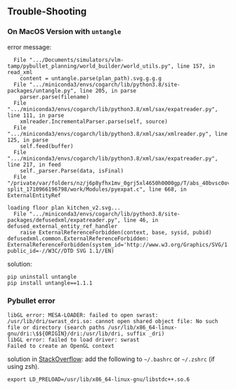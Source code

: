 ## Trouble-Shooting

### On MacOS Version with `untangle`

error message:

```shell
  File ".../Documents/simulators/vlm-tamp/pybullet_planning/world_builder/world_utils.py", line 157, in read_xml
    content = untangle.parse(plan_path).svg.g.g.g
  File ".../miniconda3/envs/cogarch/lib/python3.8/site-packages/untangle.py", line 205, in parse
    parser.parse(filename)
  File ".../miniconda3/envs/cogarch/lib/python3.8/xml/sax/expatreader.py", line 111, in parse
    xmlreader.IncrementalParser.parse(self, source)
  File ".../miniconda3/envs/cogarch/lib/python3.8/xml/sax/xmlreader.py", line 125, in parse
    self.feed(buffer)
  File ".../miniconda3/envs/cogarch/lib/python3.8/xml/sax/expatreader.py", line 217, in feed
    self._parser.Parse(data, isFinal)
  File "/private/var/folders/nz/j6p8yfhx1mv_0grj5xl4650h0000gp/T/abs_40bvsc0ovr/croot/python-split_1710966196798/work/Modules/pyexpat.c", line 668, in ExternalEntityRef

loading floor plan kitchen_v2.svg...
  File ".../miniconda3/envs/cogarch/lib/python3.8/site-packages/defusedxml/expatreader.py", line 46, in defused_external_entity_ref_handler
    raise ExternalReferenceForbidden(context, base, sysid, pubid)
defusedxml.common.ExternalReferenceForbidden: ExternalReferenceForbidden(system_id='http://www.w3.org/Graphics/SVG/1.1/DTD/svg11.dtd', public_id=-//W3C//DTD SVG 1.1//EN)
```

solution:

```shell
pip uninstall untangle
pip install untangle==1.1.1
```

### Pybullet error 

```shell
libGL error: MESA-LOADER: failed to open swrast: /usr/lib/dri/swrast_dri.so: cannot open shared object file: No such file or directory (search paths /usr/lib/x86_64-linux-gnu/dri:\$${ORIGIN}/dri:/usr/lib/dri, suffix _dri)
libGL error: failed to load driver: swrast
Failed to create an OpenGL context
```

solution in [StackOverflow](https://stackoverflow.com/questions/72110384/libgl-error-mesa-loader-failed-to-open-iris): add the following to `~/.bashrc` or `~/.zshrc` (if using zsh).

```shell
export LD_PRELOAD=/usr/lib/x86_64-linux-gnu/libstdc++.so.6
```
